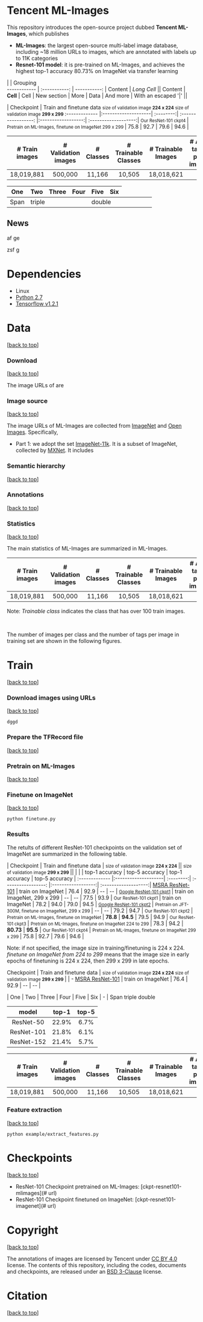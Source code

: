# Tencent ML-Images

This repository introduces the open-source project dubbed **Tencent ML-Images**, which publishes 
* **ML-Images**: the largest open-source multi-label image database, including ~18 million URLs to images, which are annotated with labels up to 11K categories
* **Resnet-101 model**: it is pre-trained on ML-Images, and achieves the highest top-1 accuracy 80.73% on ImageNet via transfer learning

 |            |     <td colspan=2>Grouping          
 ------------ | :-----------: | -----------: |
Content       |          *Long Cell*        ||
Content       |   **Cell**    |         Cell |
New section   |     More      |         Data |
And more      | With an escaped '\|'         || 


| Checkpoint | Train and finetune data  <td colspan=2><small> size of validation  image **224 x 224** </small> <td colspan=2><small> size of validation  image **299 x 299** </small> 
 :------------- |:--------------------| :--------:| :-----------------: |:------------------:| :-------------------:| 
 <small> Our ResNet-101 ckpt4 </small> | <small> Pretrain on ML-Images, finetune on ImageNet 299 x 299 </small> | 75.8 | 92.7 | 79.6 | 94.6 | 
 
 | # Train images  | # Validation images  | # Classes | # Trainable Classes | # Trainable Images | # Avg tags per image | |
| :-------------: |:--------------------:| :--------:| :-----------------: |:------------------:| :-------------------:|  :---------------------:|
| 18,019,881      | 500,000              | 11,166    | 10,505              | 18,018,621         |  9    |  1500 |


 | One    | Two | Three | Four    | Five  | Six |
| :-------------: |:--------------------:| :--------:| :-----------------: |:------------------:| :-------------------:| 
| Span <td colspan=3>triple  <td colspan=2>double 

## News

af ge 

zsf g 

<!---
# Contents

* [Dependencies](#dependencies)

* [Data](#data)
  * [Download](#download)
    * URLs
    * Dictionary and Annotations
  * [Source](#)
  * [Semantic hierarchy](#)
  * [Annotations](#)
  * [Statistics](#)
  
* [Train](#)
  * [Download images using URLs](#)
  * [Prepare the TFRecord file](#)
  * [Pretrain on ML-Images](#)
  * [Finetune on ImageNet](#)
  * [Feature extraction](#)
    * xdg g
    
* [Checkpoints](#)
  * ML-Images checkpoint
  * ImageNet checkpoint

* [Copyright](#)
* [Citations](#)
-->

# Dependencies
  * Linux
  * [Python 2.7](https://www.python.org/)
  * [Tensorflow v1.2.1](https://www.tensorflow.org/install/)

# Data
[[back to top](#)]

### Download
[[back to top](#)]

The image URLs of are 

### Image source
[[back to top](#)]

The image URLs of ML-Images are collected from [ImageNet](http://www.image-net.org/) and [Open Images](https://github.com/openimages/dataset). 
Specifically, 
* Part 1: we adopt the set [ImageNet-11k](http://data.mxnet.io/models/imagenet-11k/). It is a subset of ImageNet, collected by [MXNet](http://mxnet.incubator.apache.org/). It includes 



### Semantic hierarchy
[[back to top](#)]

### Annotations
[[back to top](#)]

### Statistics
[[back to top](#)]

The main statistics of ML-Images are summarized in ML-Images.

                                                      
                                                      
| # Train images  | # Validation images  | # Classes | # Trainable Classes | # Trainable Images | # Avg tags per image |  # Avg images per class |
| :-------------: |:--------------------:| :--------:| :-----------------: |:------------------:| :-------------------:|  :---------------------:|
| 18,019,881      | 500,000              | 11,166    | 10,505              | 18,018,621         |  9    |  1500 |

Note: *Trainable class* indicates the class that has over 100 train images.

<br/>
 
The number of images per class  and the number of tags per image in training set  are shown in the following figures.                    
<!---
<img  src="git_images/fig_num_images_per_tag.png" alt="GitHub" title="num images per tag" width="540" height="300" />  <img  src="git_images/fig_num_tags_all_images.png" alt="GitHub" title="num images per tag" width="540" height="300" />
-->

# Train
[[back to top](#)]

### Download images using URLs
[[back to top](#)]

```
dggd
```

### Prepare the TFRecord file
[[back to top](#)]

### Pretrain on ML-Images
[[back to top](#)]

### Finetune on ImageNet
[[back to top](#)]

```
python finetune.py
```

### Results

The retults of different ResNet-101 checkpoints on the validation set of ImageNet are summarized in the following table. 


| Checkpoint | Train and finetune data | <small> size of validation  image **224 x 224** </small> || <small> size of validation  image **299 x 299** </small> ||
|           |            | top-1 accuracy | top-5 accuracy   | top-1 accuracy | top-5 accuracy    |
 :------------- |:--------------------| :--------:| :-----------------: |:------------------:| :-------------------:| 
 [MSRA ResNet-101](https://github.com/KaimingHe/deep-residual-networks)  | train on ImageNet  | 76.4    |  92.9              |   --       |   --  | 
 <small> [Google ResNet-101  ckpt1](https://arxiv.org/abs/1707.02968) </small> | train on ImageNet, 299 x 299 |  --  |  --  | 77.5  | 93.9 |
 <small> Our ResNet-101 ckpt1 </small> | train on ImageNet | 78.2 | 94.0 | 79.0 | 94.5 |
 <small> [Google ResNet-101  ckpt2](https://arxiv.org/abs/1707.02968) </small> | <small> Pretrain on JFT-300M, finetune on ImageNet, 299 x 299 </small> |  --  |  --  | 79.2  | 94.7 |
 <small> Our ResNet-101 ckpt2 </small> | <small> Pretrain on ML-Images, finetune on ImageNet </small> | **78.8** | **94.5** | 79.5 | 94.9 |
 <small> Our ResNet-101 ckpt3 </small> | <small> Pretrain on ML-Images, finetune on ImageNet 224 to 299 </small> | 78.3 | 94.2 | **80.73** | **95.5** | 
 <small> Our ResNet-101 ckpt4 </small> | <small> Pretrain on ML-Images, finetune on ImageNet 299 x 299 </small> | 75.8 | 92.7 | 79.6 | 94.6 | 

Note: if not specified, the image size in training/finetuning is 224 x 224. 
*finetune on ImageNet from 224 to 299* means that the image size in early epochs of finetuning is 224 x 224, then 299 x 299 in late epochs.


 Checkpoint | Train and finetune data | <small> <td colspan=2>size of validation  image **224 x 224** </small>  <small> <td colspan=2>size of validation  image **299 x 299** </small>  |
 | -
 [MSRA ResNet-101](https://github.com/KaimingHe/deep-residual-networks)  | train on ImageNet  | 76.4    |  92.9      |   --       |   --  | 
 
| One    | Two | Three | Four    | Five  | Six 
| -
| Span <td colspan=3>triple  <td colspan=2>double
 
 
  model|top-1|top-5
	:---:|:---:|:---:
	ResNet-50|22.9%|6.7%
	ResNet-101|21.8%|6.1%
	ResNet-152|21.4%|5.7%
 
 
 | # Train images  | # Validation images  | # Classes | # Trainable Classes | # Trainable Images | # Avg tags per image |  # Avg images per class |
| :-------------: |:--------------------:| :--------:| :-----------------: |:------------------:| :-------------------:|  :---------------------:|
| 18,019,881      | 500,000              | 11,166    | 10,505              | 18,018,621         |  9    |  1500 |



### Feature extraction
[[back to top](#)]

```
python example/extract_features.py
```


# Checkpoints
[[back to top](#)]

* ResNet-101 Checkpoint pretrained on ML-Images: [ckpt-resnet101-mlimages](# url)
* ResNet-101 Checkpoint finetuned on ImageNet: [ckpt-resnet101-imagenet](# url)


# Copyright 
[[back to top](#)]

The annotations of images are licensed by Tencent under [CC BY 4.0](https://creativecommons.org/licenses/by/4.0/) license. 
The contents of this repository, including the codes, documents and checkpoints, are released under an [BSD 3-Clause](https://opensource.org/licenses/BSD-3-Clause) license.


# Citation
[[back to top](#)]

